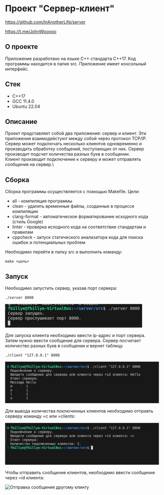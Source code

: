 # Проект "Сервер-клиент"

https://github.com/InAnotherLife/server

https://t.me/JohnWooooo

## О проекте
Приложение разработано на языке С++ стандарта C++17. Код программы находится в папке src. Приложение имеет консольный интерфейс.

## Стек
* С++17
* GCC 11.4.0
* Ubuntu 22.04

## Описание
Проект представляет собой два приложения: сервер и клиент. Эти приложения взаимодейстуют между собой через протокол TCP/IP.\
Сервер может подключать несколько клиентов одновременно и производить обработку сообщений, поступающих от них. Сервер производит подсчет количества разных букв в сообщении.\
Клиент производит подключение к серверу и может отправлять сообщения на сервер.\

## Сборка
Сборка программы осуществляется с помощью Makefile. Цели:
* all - компиляция программы
* clean - удалить временные файлы, созданные в процессе компиляции 
* clang-format - автоматическое форматирование исходного кода (стиль Google)
* linter - проверка исходного кода на соответствие стандартам и правилам
* cppcheck - запуск статического анализатора кода для поиска ошибок и потенциальных проблем

Необходимо перейти в папку src и выполнить команду:
```
make <цель>
```

## Запуск
Необходимо запустить сервер, указав порт сервера:
```
./server 8000
```

![Сервер](src/img/1.png)

Для запуска клиента необходимо ввести ip-адрес и порт сервера. Затем нужно ввести сообщение для сервера. Сервер посчитает количество разных букв в сообщении и вернет таблицу.
```
./client "127.0.0.1" 8000
```

![Клиент](src/img/2.png)

Для вывода количества поключенных клиентов необходимо отправть серверу команду =с или =clients:

![Количество подключенных клиентов](src/img/3.png)

Чтобы отправить сообщение клиентов, необходимо ввести сообщение через =id клиента:

![Отправка сообщения другому клинту](src/img/4.png)
